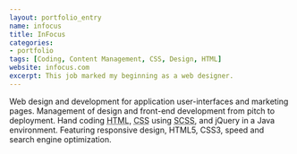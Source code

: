```yaml
---
layout: portfolio_entry
name: infocus
title: InFocus
categories:
- portfolio
tags: [Coding, Content Management, CSS, Design, HTML]
website: infocus.com
excerpt: This job marked my beginning as a web designer.
---
```

<p>Web design and development for application user-interfaces and marketing pages. Management of design and front-end development from pitch to deployment. Hand coding <abbr title="hyper text markup language">HTML</abbr>, <abbr title="cascading style sheets">CSS</abbr> using <abbr title="syntactic cascading style sheets">SCSS</abbr>, and jQuery in a Java environment. Featuring responsive design, HTML5, CSS3, speed and search engine optimization.</p>
